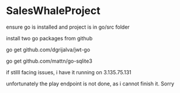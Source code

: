 # SalesWhaleProject

ensure go is installed and project is in go/src folder

install two go packages from github

go get github.com/dgrijalva/jwt-go


go get github.com/mattn/go-sqlite3

if stilll facing issues, i have it running on 
3.135.75.131

unfortunately the play endpoint is not done, as i cannot finish it. Sorry
